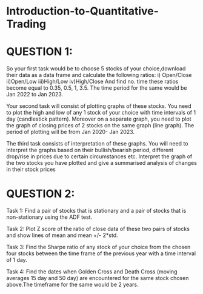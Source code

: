 # Introduction-to-Quantitative-Trading
# QUESTION 1:
So your first task would be to choose 5 stocks of your choice,download their data as a data frame and calculate the following ratios: i) Open/Close ii)Open/Low iii)High/Low iv)High/Close And find no. time these ratios become equal to 0.35, 0.5, 1, 3.5. The time period for the same would be Jan 2022 to Jan 2023.

Your second task will consist of plotting graphs of these stocks. You need to plot the high and low of any 1 stock of your choice with time intervals of 1 day (candlestick pattern). Moreover on a separate graph, you need to plot the graph of closing prices of 2 stocks on the same graph (line graph). The period of plotting will be from Jan 2020- Jan 2023.

The third task consists of interpretation of these graphs. You will need to interpret the graphs based on their bullish/bearish period, different drop/rise in prices due to certain circumstances etc. Interpret the graph of the two stocks you have plotted and give a summarised analysis of changes in their stock prices

# QUESTION 2:
Task 1: Find a pair of stocks that is stationary and a pair of stocks that is non-stationary using the ADF test.

Task 2: Plot Z score of the ratio of close data of these two pairs of stocks and show lines of mean and mean +/- 2*std.

Task 3: Find the Sharpe ratio of any stock of your choice from the chosen four stocks between the time frame of the previous year with a time interval of 1 day.

Task 4: Find the dates when Golden Cross and Death Cross (moving averages 15 day and 50 day) are encountered for the same stock chosen above.The timeframe for the same would be 2 years.
